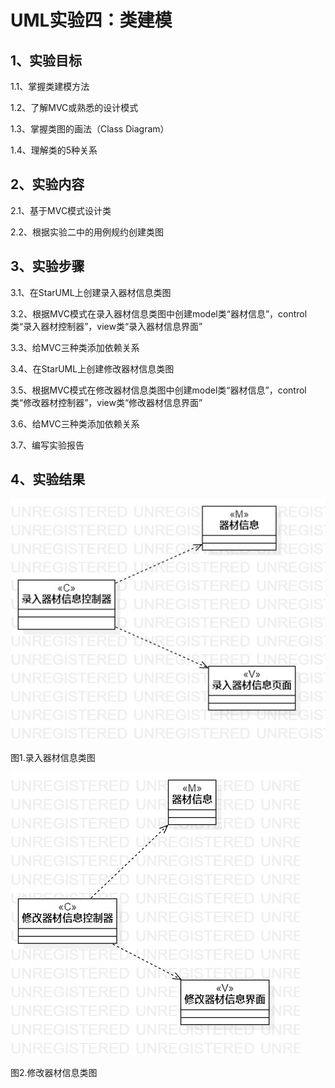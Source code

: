 # UML实验四：类建模

## 1、实验目标
1.1、掌握类建模方法

1.2、了解MVC或熟悉的设计模式

1.3、掌握类图的画法（Class Diagram）

1.4、理解类的5种关系
## 2、实验内容
2.1、基于MVC模式设计类

2.2、根据实验二中的用例规约创建类图
## 3、实验步骤
3.1、在StarUML上创建录入器材信息类图

3.2、根据MVC模式在录入器材信息类图中创建model类“器材信息”，control类“录入器材控制器”，view类“录入器材信息界面”

3.3、给MVC三种类添加依赖关系

3.4、在StarUML上创建修改器材信息类图

3.5、根据MVC模式在修改器材信息类图中创建model类“器材信息”，control类“修改器材控制器”，view类“修改器材信息界面”

3.6、给MVC三种类添加依赖关系

3.7、编写实验报告
## 4、实验结果

![录入器材信息类图](./4_1inputClass.jpg)

图1.录入器材信息类图

![修改器材信息类图](./4_2updateClass.jpg)

图2.修改器材信息类图
